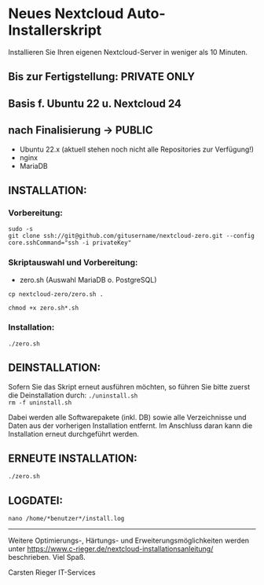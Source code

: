 # Neues Nextcloud Auto-Installerskript
Installieren Sie Ihren eigenen Nextcloud-Server in weniger als 10 Minuten.

<h2>Bis zur Fertigstellung: PRIVATE ONLY</h2>
<h2>Basis f. Ubuntu 22 u. Nextcloud 24</h2>
<h2>nach Finalisierung -> PUBLIC</h2>

* Ubuntu 22.x (aktuell stehen noch nicht alle Repositories zur Verfügung!)
* nginx
* MariaDB

<h2>INSTALLATION:</h2>

<h3>Vorbereitung:</h3>
<code>sudo -s</code><br>
<code>git clone ssh://git@github.com/gitusername/nextcloud-zero.git --config core.sshCommand="ssh -i privateKey"</code>

<h3>Skriptauswahl und Vorbereitung:</h3>

* zero.sh (Auswahl MariaDB o. PostgreSQL)

<code>cp nextcloud-zero/zero.sh .</code><br>

<code>chmod +x zero.sh*.sh</code><br>

<h3>Installation:</h3>
<code>./zero.sh</code><br>

<h2>DEINSTALLATION:</h2>
Sofern Sie das Skript erneut ausführen möchten, so führen Sie bitte zuerst die Deinstallation durch:
<code>./uninstall.sh</code><br>
<code>rm -f uninstall.sh</code><br>

Dabei werden alle Softwarepakete (inkl. DB) sowie alle Verzeichnisse und Daten aus der vorherigen Installation entfernt.
Im Anschluss daran kann die Installation erneut durchgeführt werden.
 
<h2>ERNEUTE INSTALLATION:</h2>
<code>./zero.sh</code><br>

<h2>LOGDATEI:</h2>
<code>nano /home/*benutzer*/install.log</code><br>

-----------------------------------------------------------------------------------

Weitere Optimierungs-, Härtungs- und Erweiterungsmöglichkeiten werden unter
https://www.c-rieger.de/nextcloud-installationsanleitung/
beschrieben. Viel Spaß.

Carsten Rieger IT-Services
